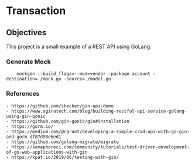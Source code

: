 # Transaction

## Objectives

This project is a small example of a REST API using GoLang.

### Generate Mock
        mockgen --build_flags=--mod=vendor -package account -destination=./mock.go -source=./model.go
        
### References
    - https://github.com/sbecker/gin-api-demo
    - https://www.agiratech.com/blog/building-restful-api-service-golang-using-gin-gonic
    - https://github.com/gin-gonic/gin#installation
    - https://gorm.io/
    - https://medium.com/@cgrant/developing-a-simple-crud-api-with-go-gin-and-gorm-df87d98e6ed1
    - https://github.com/golang-migrate/migrate
    - https://semaphoreci.com/community/tutorials/test-driven-development-of-go-web-applications-with-gin
    - https://kpat.io/2019/06/testing-with-gin/